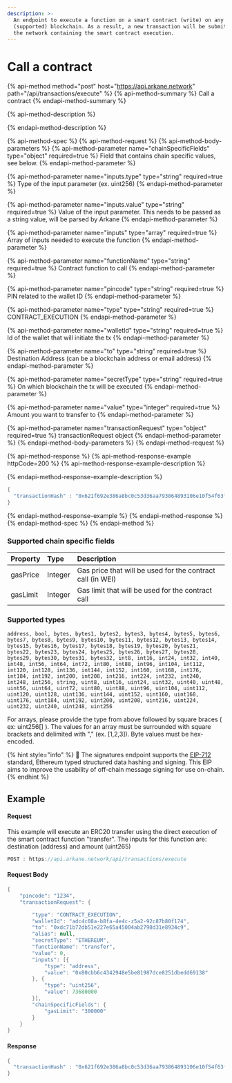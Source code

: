 ```yaml
---
description: >-
  An endpoint to execute a function on a smart contract (write) on any
  (supported) blockchain. As a result, a new transaction will be submitted to
  the network containing the smart contract execution.
---
```


# Call a contract

{% api-method method="post" host="https://api.arkane.network" path="/api/transactions/execute" %}
{% api-method-summary %}
Call a contract
{% endapi-method-summary %}

{% api-method-description %}

{% endapi-method-description %}

{% api-method-spec %}
{% api-method-request %}
{% api-method-body-parameters %}
{% api-method-parameter name="chainSpecificFields" type="object" required=true %}
Field that contains chain specific values,  see below.
{% endapi-method-parameter %}

{% api-method-parameter name="inputs.type" type="string" required=true %}
Type of the input parameter \(ex. uint256\)
{% endapi-method-parameter %}

{% api-method-parameter name="inputs.value" type="string" required=true %}
Value of the input parameter. This needs to be passed as a string value, will be parsed by Arkane
{% endapi-method-parameter %}

{% api-method-parameter name="inputs" type="array" required=true %}
Array of inputs needed to execute the function
{% endapi-method-parameter %}

{% api-method-parameter name="functionName" type="string" required=true %}
Contract function to call
{% endapi-method-parameter %}

{% api-method-parameter name="pincode" type="string" required=true %}
PIN related to the wallet ID
{% endapi-method-parameter %}

{% api-method-parameter name="type" type="string" required=true %}
CONTRACT\_EXECUTION
{% endapi-method-parameter %}

{% api-method-parameter name="walletId" type="string" required=true %}
Id of the wallet that will initiate the tx
{% endapi-method-parameter %}

{% api-method-parameter name="to" type="string" required=true %}
Destination Address \(can be a blockchain address or email address\)
{% endapi-method-parameter %}

{% api-method-parameter name="secretType" type="string" required=true %}
On which blockchain the tx will be executed
{% endapi-method-parameter %}

{% api-method-parameter name="value" type="integer" required=true %}
Amount you want to transfer to
{% endapi-method-parameter %}

{% api-method-parameter name="transactionRequest" type="object" required=true %}
transactionRequest object
{% endapi-method-parameter %}
{% endapi-method-body-parameters %}
{% endapi-method-request %}

{% api-method-response %}
{% api-method-response-example httpCode=200 %}
{% api-method-response-example-description %}

{% endapi-method-response-example-description %}

```java
{
  "transactionHash" : "0x621f692e386a8bc0c53d36aa793864893106e10f54f63fa9c063e24ad975d907"
}
```
{% endapi-method-response-example %}
{% endapi-method-response %}
{% endapi-method-spec %}
{% endapi-method %}

### Supported chain specific fields

| Property | Type | Description |
| :--- | :--- | :--- |
| gasPrice | Integer | Gas price that will be used for the contract call \(in WEI\) |
| gasLimit | Integer | Gas limit that will be used for the contract call |

### Supported types

`address, bool, bytes, bytes1, bytes2, bytes3, bytes4, bytes5, bytes6, bytes7, bytes8, bytes9, bytes10, bytes11, bytes12, bytes13, bytes14, bytes15, bytes16, bytes17, bytes18, bytes19, bytes20, bytes21, bytes22, bytes23, bytes24, bytes25, bytes26, bytes27, bytes28, bytes29, bytes30, bytes31, bytes32, int8, int16, int24, int32, int40, int48, int56, int64, int72, int80, int88, int96, int104, int112, int120, int128, int136, int144, int152, int160, int168, int176, int184, int192, int200, int208, int216, int224, int232, int240, int248, int256, string, uint8, uint16, uint24, uint32, uint40, uint48, uint56, uint64, uint72, uint80, uint88, uint96, uint104, uint112, uint120, uint128, uint136, uint144, uint152, uint160, uint168, uint176, uint184, uint192, uint200, uint208, uint216, uint224, uint232, uint240, uint248, uint256`

For arrays, please provide the type from above followed by square braces \( ex: uint256\[\] \). The values for an array must be surrounded with square brackets and delimited with "," \(ex. \[1,2,3\]\). Byte values must be hex-encoded.

{% hint style="info" %}
🧙 The signatures endpoint supports the [EIP-712](https://eips.ethereum.org/EIPS/eip-712) standard, Ethereum typed structured data hashing and signing. This EIP aims to improve the usability of off-chain message signing for use on-chain.
{% endhint %}

## Example 

#### Request 

This example will execute an ERC20 transfer using the direct execution of the smart contract function "transfer". The inputs for this function are: destination \(address\) and amount \(uint265\)

```javascript
POST : https://api.arkane.network/api/transactions/execute
```

#### Request Body

```java
{
	"pincode": "1234",
	"transactionRequest": {

		"type": "CONTRACT_EXECUTION",
		"walletId": "adc4c08a-b8fa-4e4c-z5a2-92c87b80f174",
		"to": "0xdc71b72db51e227e65a45004ab2798d31e8934c9",
		"alias": null,
		"secretType": "ETHEREUM",
		"functionName": "transfer",
		"value": 0,
		"inputs": [{
			"type": "address",
			"value": "0x80cbb6c4342948e5be81987dce8251dbedd69138"
		}, {
			"type": "uint256",
			"value": 73680000
		}],
		"chainSpecificFields": {
			"gasLimit": "300000"
		}
	}
}
```

#### Response

```java
{
  "transactionHash" : "0x621f692e386a8bc0c53d36aa793864893106e10f54f63fa9c063e24ad975d907"
}
```




